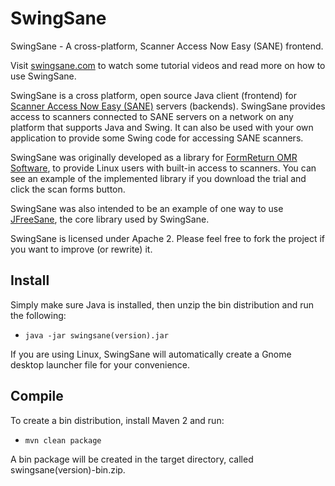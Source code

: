 # SwingSane
SwingSane - A cross-platform, Scanner Access Now Easy (SANE) frontend.

Visit [swingsane.com](http://swingsane.com/) to watch some tutorial videos and read more on how to use SwingSane.

SwingSane is a cross platform, open source Java client (frontend) for [Scanner Access Now Easy (SANE)](http://www.sane-project.org/) servers (backends). SwingSane provides access to scanners connected to SANE servers on a network on any platform that supports Java and Swing. It can also be used with your own application to provide some Swing code for accessing SANE scanners.

SwingSane was originally developed as a library for [FormReturn OMR Software](https://www.formreturn.com), to provide Linux users with built-in access to scanners. You can see an example of the implemented library if you download the trial and click the scan forms button.

SwingSane was also intended to be an example of one way to use [JFreeSane](https://github.com/sjamesr/jfreesane), the core library used by SwingSane.

SwingSane is licensed under Apache 2. Please feel free to fork the project if you want to improve (or rewrite) it.

## Install
Simply make sure Java is installed, then unzip the bin distribution and run the following:

* `java -jar swingsane(version).jar`

If you are using Linux, SwingSane will automatically create a Gnome desktop launcher file for your convenience. 

## Compile
To create a bin distribution, install Maven 2 and run:

* `mvn clean package`

A bin package will be created in the target directory, called swingsane(version)-bin.zip.
